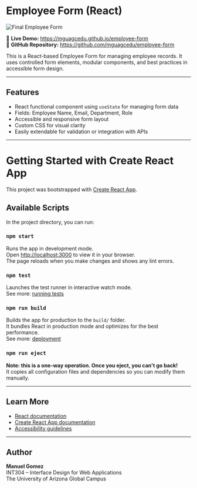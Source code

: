# Employee Form (React)

![Final Employee Form](https://mguagcedu.github.io/employee-form/emp-image.png)

🔗 **Live Demo:** https://mguagcedu.github.io/employee-form  
🔗 **GitHub Repository:** https://github.com/mguagcedu/employee-form

This is a React-based Employee Form for managing employee records. It uses controlled form elements, modular components, and best practices in accessible form design.

---

## Features

- React functional component using `useState` for managing form data
- Fields: Employee Name, Email, Department, Role
- Accessible and responsive form layout
- Custom CSS for visual clarity
- Easily extendable for validation or integration with APIs

---

# Getting Started with Create React App

This project was bootstrapped with [Create React App](https://github.com/facebook/create-react-app).

## Available Scripts

In the project directory, you can run:

### `npm start`

Runs the app in development mode.  
Open [http://localhost:3000](http://localhost:3000) to view it in your browser.  
The page reloads when you make changes and shows any lint errors.

### `npm test`

Launches the test runner in interactive watch mode.  
See more: [running tests](https://facebook.github.io/create-react-app/docs/running-tests)

### `npm run build`

Builds the app for production to the `build/` folder.  
It bundles React in production mode and optimizes for the best performance.  
See more: [deployment](https://facebook.github.io/create-react-app/docs/deployment)

### `npm run eject`

**Note: this is a one-way operation. Once you eject, you can't go back!**  
It copies all configuration files and dependencies so you can modify them manually.

---

## Learn More

- [React documentation](https://reactjs.org/)
- [Create React App documentation](https://facebook.github.io/create-react-app/docs/getting-started)
- [Accessibility guidelines](https://www.w3.org/WAI/standards-guidelines/wcag/)

---

## Author

**Manuel Gomez**  
INT304 – Interface Design for Web Applications  
The University of Arizona Global Campus
